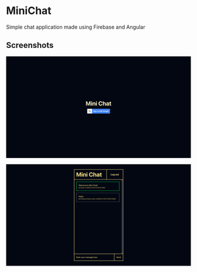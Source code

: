 # MiniChat

Simple chat application made using Firebase and Angular

## Screenshots

![Sign in with Google](screenshots/main.png)

![Chat](screenshots/chat.png)
